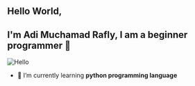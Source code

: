 ## Hello World, 
## I'm Adi Muchamad Rafly, I am a beginner programmer 👋

<!--
**raflyadi1125/raflyadi1125** is a ✨ _special_ ✨ repository because its `README.md` (this file) appears on your GitHub profile.

Here are some ideas to get you started:

- 🔭 I’m currently working on ...
- 🌱 I’m currently learning ...
- 👯 I’m looking to collaborate on ...
- 🤔 I’m looking for help with ...
- 💬 Ask me about ...
- 📫 How to reach me: ...
- 😄 Pronouns: ...
- ⚡ Fun fact: ...
-->

![Hello](https://media2.giphy.com/media/v1.Y2lkPTc5MGI3NjExc2pydmV0eDY3bGd0Zzl2cW44a2dpOGdqeXdoNjJpaDIyNGZrNzJmOSZlcD12MV9pbnRlcm5hbF9naWZfYnlfaWQmY3Q9Zw/Cmr1OMJ2FN0B2/giphy.gif)
- 🌱 I’m currently learning **python programming language**